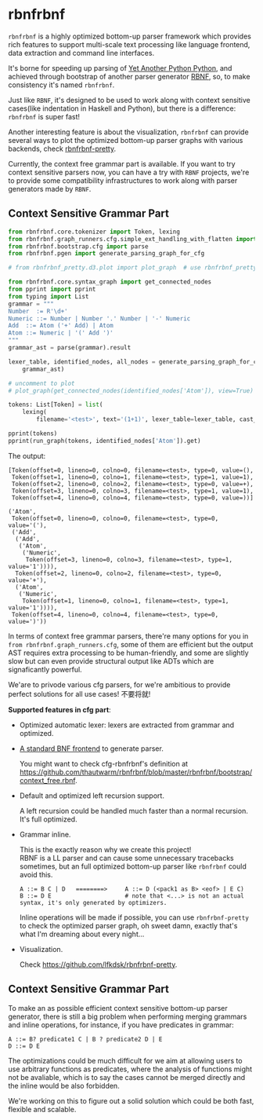# rbnfrbnf

`rbnfrbnf` is a highly optimized bottom-up parser framework which provides rich features to support multi-scale text processing like
language frontend, data extraction and command line interfaces.

It's borne for speeding up parsing of [Yet Another Python Python](https://github.com/Xython/YAPyPy/tree/master/yapypy), and achieved through
bootstrap of another parser generator [RBNF](https://github.com/thautwarm/RBNF), so, to make consistency it's named `rbnfrbnf`.

Just like `RBNF`, it's designed to be used to work along with context sensitive cases(like indentation in Haskell and Python), but there is a difference: `rbnfrbnf` is super fast!

Another interesting feature is about the visualization, `rbnfrbnf` can provide several ways to plot the optimized bottom-up parser graphs with various backends, check 
[rbnfrbnf-pretty](https://github.com/lfkdsk/rbnfrbnf-pretty).

Currently, the context free grammar part is available. If you want to try context sensitive parsers now, you can have a try with `RBNF` projects, we're to provide some compatibility infrastructures to work along with parser generators made by `RBNF`. 

## Context Sensitive Grammar Part

```python
from rbnfrbnf.core.tokenizer import Token, lexing
from rbnfrbnf.graph_runners.cfg.simple_ext_handling_with_flatten import run_graph
from rbnfrbnf.bootstrap.cfg import parse
from rbnfrbnf.pgen import generate_parsing_graph_for_cfg

# from rbnfrbnf_pretty.d3.plot import plot_graph  # use rbnfrbnf_pretty to enjoy the amazing plotting!

from rbnfrbnf.core.syntax_graph import get_connected_nodes
from pprint import pprint
from typing import List
grammar = """
Number  := R'\d+'
Numeric ::= Number | Number '.' Number | '-' Numeric
Add  ::= Atom ('+' Add) | Atom
Atom ::= Numeric | '(' Add ')'
"""
grammar_ast = parse(grammar).result

lexer_table, identified_nodes, all_nodes = generate_parsing_graph_for_cfg(
    grammar_ast)

# uncomment to plot
# plot_graph(get_connected_nodes(identified_nodes['Atom']), view=True)

tokens: List[Token] = list(
    lexing(
        filename='<test>', text='(1+1)', lexer_table=lexer_table, cast_map={}))

pprint(tokens)
pprint(run_graph(tokens, identified_nodes['Atom']).get)
```

The output:

```
[Token(offset=0, lineno=0, colno=0, filename=<test>, type=0, value=(),
 Token(offset=1, lineno=0, colno=1, filename=<test>, type=1, value=1),
 Token(offset=2, lineno=0, colno=2, filename=<test>, type=0, value=+),
 Token(offset=3, lineno=0, colno=3, filename=<test>, type=1, value=1),
 Token(offset=4, lineno=0, colno=4, filename=<test>, type=0, value=))]

('Atom',
 Token(offset=0, lineno=0, colno=0, filename=<test>, type=0, value='('),
 ('Add',
  ('Add',
   ('Atom',
    ('Numeric',
     Token(offset=3, lineno=0, colno=3, filename=<test>, type=1, value='1')))),
  Token(offset=2, lineno=0, colno=2, filename=<test>, type=0, value='+'),
  ('Atom',
   ('Numeric',
    Token(offset=1, lineno=0, colno=1, filename=<test>, type=1, value='1')))),
 Token(offset=4, lineno=0, colno=4, filename=<test>, type=0, value=')'))
```

In terms of context free grammar parsers, there're many options for you in `from rbnfrbnf.graph_runners.cfg`,
some of them are efficient but the output AST requires extra processing to be human-friendly, and some are slightly slow
but can even provide structural output like ADTs which are signaficantly powerful. 

We'are to privode various cfg parsers, for we're ambitious to provide perfect solutions for all use cases! 不要将就!

**Supported features in cfg part**: 

- Optimized automatic lexer: lexers are extracted from grammar and optimized.

- [A standard BNF frontend](https://en.wikipedia.org/wiki/Backus%E2%80%93Naur_form) to generate parser. 
    
    You might want to check cfg-rbnfrbnf's definition at https://github.com/thautwarm/rbnfrbnf/blob/master/rbnfrbnf/bootstrap/context_free.rbnf.

- Default and optimized left recursion support.

    A left recursion could be handled much faster than a normal recursion. It's full optimized.

- Grammar inline.

    This is the exactly reason why we create this project!  
    RBNF is a LL parser and can cause some unnecessary tracebacks sometimes, but an full optimized bottom-up parser like `rbnfrbnf` could avoid this.
    ```
    A ::= B C | D   ========>     A ::= D (<pack1 as B> <eof> | E C) 
    B ::= D E                     # note that <...> is not an actual syntax, it's only generated by optimizers.
    ``` 

    Inline operations will be made if possible, you can use `rbnfrbnf-pretty` to check the optimized parser graph, oh sweet damn, exactly that's what I'm dreaming about every night...

- Visualization.
  
  Check https://github.com/lfkdsk/rbnfrbnf-pretty.


## Context Sensitive Grammar Part


To make an as possible efficient context sensitive bottom-up parser generator, there is still a big problem when performing
merging grammars and inline operations, for instance, if you have predicates in grammar:

```
A ::= B? predicate1 C | B ? predicate2 D | E
D ::= D E
```

The optimizations could be much difficult for we aim at allowing users to use arbitrary functions as predicates,
where the analysis of functions might not be avaliable, which is to say the cases cannot be merged directly and the inline would be also forbidden.

We're working on this to figure out a solid solution which could be both fast, flexible and scalable.

